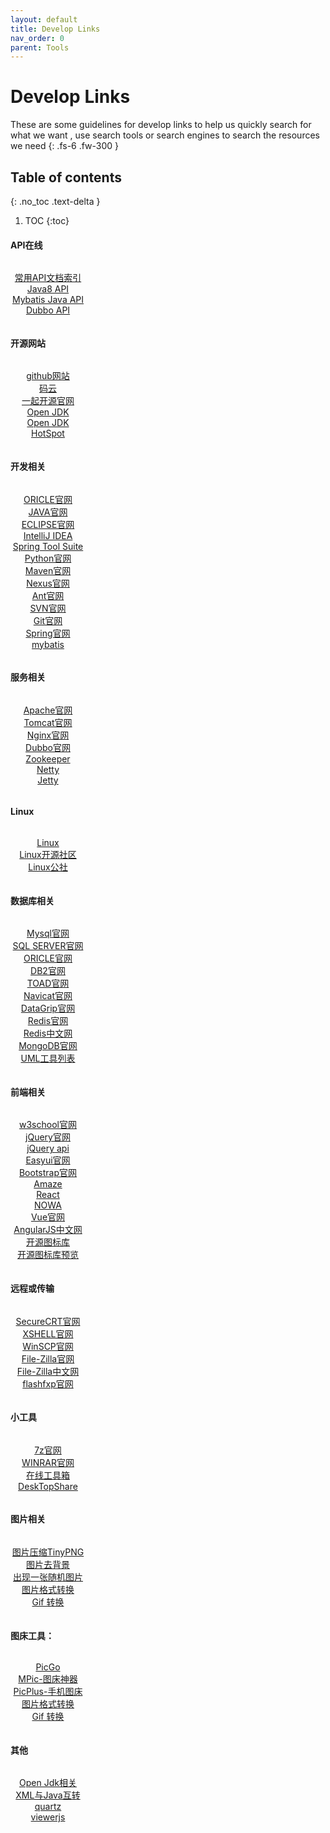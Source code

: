 ```yaml
---
layout: default
title: Develop Links
nav_order: 0
parent: Tools
---
```


# Develop Links

These are some guidelines for develop links to help us quickly search for what we want , use search tools or search engines to search the resources we need
{: .fs-6 .fw-300 }


## Table of contents
{: .no_toc .text-delta }

1. TOC
{:toc}


<style type="text/css">
.grid {
  display: grid;
}
.grid-2 {
  grid-template-columns: repeat(2, 1fr);
  grid-gap: 10px; /* 可选，用于设置项目之间的间隔 */
}
.grid-3 {
  grid-template-columns: repeat(3, 1fr);
  grid-gap: 10px; /* 可选，用于设置项目之间的间隔 */
}
.grid-4 {
  grid-template-columns: repeat(4, 1fr);
  grid-gap: 8px; /* 可选，用于设置项目之间的间隔 */
}
.grid-5 {
  grid-template-columns: repeat(5, 1fr);
  grid-gap: 5px; /* 可选，用于设置项目之间的间隔 */
}
.grid a {
  /* 这里可以添加其他样式，例如背景色、文字居中等 */
  display: block;
  text-align: center;
}
.grid a:hover {
  background-color: #7253ed; /* 鼠标悬停时的背景色 */
  color: #fff; /* 鼠标悬停时的文本颜色 */
}
</style>

#### API在线

<div class="grid grid-4">

<a href="https://tool.oschina.net/apidocs" target="_blank" class="btn btn-outline fs-3 mb-4 mb-md-0 mr-2">常用API文档索引</a>
<a href="https://www.matools.com/api/java8" target="_blank" class="btn btn-outline fs-3 mb-4 mb-md-0 mr-2">Java8 API</a>
<a href="https://mybatis.org/mybatis-3/zh/java-api.html" target="_blank" class="btn btn-outline fs-3 mb-4 mb-md-0 mr-2">Mybatis Java API</a>
<a href="http://dubbo.apache.org/zh-cn/docs/user/configuration/api.html" target="_blank" class="btn btn-outline fs-3 mb-4 mb-md-0 mr-2">Dubbo API</a>

</div>

#### 开源网站

<div class="grid grid-4">

<a href="https://github.com/" target="_blank" class="btn btn-outline fs-3 mb-4 mb-md-0 mr-2">github网站</a>
<a href="https://gitee.com/" target="_blank" class="btn btn-outline fs-3 mb-4 mb-md-0 mr-2">码云</a>
<a href="http://www.17ky.net" target="_blank" class="btn btn-outline fs-3 mb-4 mb-md-0 mr-2">一起开源官网</a>
<a href="http://openjdk.java.net/" target="_blank" class="btn btn-outline fs-3 mb-4 mb-md-0 mr-2">Open JDK</a>
<a href="https://wiki.openjdk.java.net/display/HotSpot/Main" target="_blank" class="btn btn-outline fs-3 mb-4 mb-md-0 mr-2">Open JDK HotSpot</a>

</div>


#### 开发相关

<div class="grid grid-4">

<a href="https://www.oracle.com/downloads/" target="_blank" class="btn btn-outline fs-3 mb-4 mb-md-0 mr-2">ORICLE官网</a>
<a href="https://www.oracle.com/java/technologies/javase-downloads.html" target="_blank" class="btn btn-outline fs-3 mb-4 mb-md-0 mr-2">JAVA官网</a>
<a href="https://www.eclipse.org/downloads/" target="_blank" class="btn btn-outline fs-3 mb-4 mb-md-0 mr-2">ECLIPSE官网</a>
<a href="http://www.jetbrains.com/" target="_blank" class="btn btn-outline fs-3 mb-4 mb-md-0 mr-2">IntelliJ IDEA</a>
<a href="https://spring.io/tools" target="_blank" class="btn btn-outline fs-3 mb-4 mb-md-0 mr-2">Spring Tool Suite</a>
<a href="https://www.python.org/" target="_blank" class="btn btn-outline fs-3 mb-4 mb-md-0 mr-2">Python官网</a>
<a href="https://mvnrepository.com/" target="_blank" class="btn btn-outline fs-3 mb-4 mb-md-0 mr-2">Maven官网</a>
<a href="https://www.nexusmods.com" target="_blank" class="btn btn-outline fs-3 mb-4 mb-md-0 mr-2">Nexus官网</a>
<a href="https://ant.apache.org/" target="_blank" class="btn btn-outline fs-3 mb-4 mb-md-0 mr-2">Ant官网</a>
<a href="https://tortoisesvn.net/" target="_blank" class="btn btn-outline fs-3 mb-4 mb-md-0 mr-2">SVN官网</a>
<a href="https://git-scm.com/" target="_blank" class="btn btn-outline fs-3 mb-4 mb-md-0 mr-2">Git官网</a>
<a href="https://spring.io/" target="_blank" class="btn btn-outline fs-3 mb-4 mb-md-0 mr-2">Spring官网</a>
<a href="https://mybatis.org/mybatis-3" target="_blank" class="btn btn-outline fs-3 mb-4 mb-md-0 mr-2">mybatis</a>

</div>

#### 服务相关

<div class="grid grid-4">

<a href="http://tomcat.apache.org/" target="_blank" class="btn btn-outline fs-3 mb-4 mb-md-0 mr-2">Apache官网</a>
<a href="http://tomcat.apache.org/" target="_blank" class="btn btn-outline fs-3 mb-4 mb-md-0 mr-2">Tomcat官网</a>
<a href="http://nginx.org/" target="_blank" class="btn btn-outline fs-3 mb-4 mb-md-0 mr-2">Nginx官网</a>
<a href="http://dubbo.apache.org/zh-cn/" target="_blank" class="btn btn-outline fs-3 mb-4 mb-md-0 mr-2">Dubbo官网</a>
<a href="https://zookeeper.apache.org/" target="_blank" class="btn btn-outline fs-3 mb-4 mb-md-0 mr-2">Zookeeper</a>
<a href="https://netty.io/" target="_blank" class="btn btn-outline fs-3 mb-4 mb-md-0 mr-2">Netty</a>
<a href="http://www.eclipse.org/jetty/" target="_blank" class="btn btn-outline fs-3 mb-4 mb-md-0 mr-2">Jetty</a>

</div>


#### Linux

<div class="grid grid-4">

<a href="https://www.linux.org/" target="_blank" class="btn btn-outline fs-3 mb-4 mb-md-0 mr-2">Linux</a>
<a href="https://linux.cn" target="_blank" class="btn btn-outline fs-3 mb-4 mb-md-0 mr-2">Linux开源社区</a>
<a href="https://www.linuxidc.com" target="_blank" class="btn btn-outline fs-3 mb-4 mb-md-0 mr-2">Linux公社</a>

</div>


#### 数据库相关

<div class="grid grid-4">

<a href="https://www.mysql.com/" target="_blank" class="btn btn-outline fs-3 mb-4 mb-md-0 mr-2">Mysql官网</a>
<a href="https://www.microsoft.com/zh-cn/sql-server/sql-server-downloads" target="_blank" class="btn btn-outline fs-3 mb-4 mb-md-0 mr-2">SQL SERVER官网</a>
<a href="https://www.oracle.com/downloads/" target="_blank" class="btn btn-outline fs-3 mb-4 mb-md-0 mr-2">ORICLE官网</a>
<a href="https://www.ibm.com/analytics/cn/zh/technology/db2/" target="_blank" class="btn btn-outline fs-3 mb-4 mb-md-0 mr-2">DB2官网</a>
<a href="https://www.toadworld.com" target="_blank" class="btn btn-outline fs-3 mb-4 mb-md-0 mr-2">TOAD官网</a>
<a href="https://www.navicat.com.cn" target="_blank" class="btn btn-outline fs-3 mb-4 mb-md-0 mr-2">Navicat官网</a>
<a href="https://www.jetbrains.com/zh/datagrip/specials/datagrip/datagrip.html" target="_blank" class="btn btn-outline fs-3 mb-4 mb-md-0 mr-2">DataGrip官网</a>
<a href="https://redis.io" target="_blank" class="btn btn-outline fs-3 mb-4 mb-md-0 mr-2">Redis官网</a>
<a href="http://www.redis.cn" target="_blank" class="btn btn-outline fs-3 mb-4 mb-md-0 mr-2">Redis中文网</a>
<a href="https://www.mongodb.com" target="_blank" class="btn btn-outline fs-3 mb-4 mb-md-0 mr-2">MongoDB官网</a>
<a href="http://www.umlchina.com/Tools/Newindex1.htm" target="_blank" class="btn btn-outline fs-3 mb-4 mb-md-0 mr-2">UML工具列表</a>

</div>


#### 前端相关

<div class="grid grid-4">

<a href="https://www.mysql.com/" target="_blank" class="btn btn-outline fs-3 mb-4 mb-md-0 mr-2">w3school官网</a>
<a href="https://jquery.com/" target="_blank" class="btn btn-outline fs-3 mb-4 mb-md-0 mr-2">jQuery官网</a>
<a href="http://jquery.cuishifeng.cn/" target="_blank" class="btn btn-outline fs-3 mb-4 mb-md-0 mr-2">jQuery api</a>
<a href="https://jeasyui.net/" target="_blank" class="btn btn-outline fs-3 mb-4 mb-md-0 mr-2">Easyui官网</a>
<a href="https://www.bootcss.com/" target="_blank" class="btn btn-outline fs-3 mb-4 mb-md-0 mr-2">Bootstrap官网</a>
<a href="https://amazeui.org/" target="_blank" class="btn btn-outline fs-3 mb-4 mb-md-0 mr-2">Amaze</a>
<a href="https://react.docschina.org/" target="_blank" class="btn btn-outline fs-3 mb-4 mb-md-0 mr-2">React</a>
<a href="https://nowa-webpack.github.io/" target="_blank" class="btn btn-outline fs-3 mb-4 mb-md-0 mr-2">NOWA</a>
<a href="https://cn.vuejs.org/" target="_blank" class="btn btn-outline fs-3 mb-4 mb-md-0 mr-2">Vue官网</a>
<a href="https://www.angularjs.net.cn/" target="_blank" class="btn btn-outline fs-3 mb-4 mb-md-0 mr-2">AngularJS中文网</a>
<a href="https://remixicon.com/" target="_blank" class="btn btn-outline fs-3 mb-4 mb-md-0 mr-2">开源图标库</a>
<a href="https://lvyueyang.gitee.io/remixicon/" target="_blank" class="btn btn-outline fs-3 mb-4 mb-md-0 mr-2">开源图标库预览</a>

</div>


#### 远程或传输  	 

<div class="grid grid-4">

<a href="https://www.vandyke.com/products/securecrt/" target="_blank" class="btn btn-outline fs-3 mb-4 mb-md-0 mr-2">SecureCRT官网</a>
<a href="https://xshell.en.softonic.com" target="_blank" class="btn btn-outline fs-3 mb-4 mb-md-0 mr-2">XSHELL官网</a>
<a href="https://winscp.net/eng/docs/lang:chs" target="_blank" class="btn btn-outline fs-3 mb-4 mb-md-0 mr-2">WinSCP官网</a>
<a href="https://filezilla-project.org/" target="_blank" class="btn btn-outline fs-3 mb-4 mb-md-0 mr-2">File-Zilla官网</a>
<a href="https://www.filezilla.cn/" target="_blank" class="btn btn-outline fs-3 mb-4 mb-md-0 mr-2">File-Zilla中文网</a>
<a href="https://www.flashfxp.com/" target="_blank" class="btn btn-outline fs-3 mb-4 mb-md-0 mr-2">flashfxp官网</a>

</div>


#### 小工具

<div class="grid grid-4">

<a href="https://www.7-zip.org" target="_blank" class="btn btn-outline fs-3 mb-4 mb-md-0 mr-2">7z官网</a>
<a href="http://www.winrar.com.cn" target="_blank" class="btn btn-outline fs-3 mb-4 mb-md-0 mr-2">WINRAR官网</a>
<a href="https://tool.lu" target="_blank" class="btn btn-outline fs-3 mb-4 mb-md-0 mr-2">在线工具箱</a>
<a href="http://www.yinrg.net" target="_blank" class="btn btn-outline fs-3 mb-4 mb-md-0 mr-2">DeskTopShare</a> 

</div>


#### 图片相关

<div class="grid grid-4">

<a href="https://tinypng.com" target="_blank" class="btn btn-outline fs-3 mb-4 mb-md-0 mr-2">图片压缩TinyPNG</a>
<a href="http://www.aigei.com/bgremover/" target="_blank" class="btn btn-outline fs-3 mb-4 mb-md-0 mr-2">图片去背景</a>
<a href="https://api.uomg.com/api/image.lofter?format=images" target="_blank" class="btn btn-outline fs-3 mb-4 mb-md-0 mr-2">出现一张随机图片</a>
<a href="https://convertio.co/zh/" target="_blank" class="btn btn-outline fs-3 mb-4 mb-md-0 mr-2">图片格式转换</a> 
<a href="https://ezgif.com" target="_blank" class="btn btn-outline fs-3 mb-4 mb-md-0 mr-2">Gif 转换</a> 

</div>

   
#### 图床工具：

<div class="grid grid-4">

<a href="https://github.com/Molunerfinn/PicGo" target="_blank" class="btn btn-outline fs-3 mb-4 mb-md-0 mr-2">PicGo</a>
<a href="http://mpic.lzhaofu.cn" target="_blank" class="btn btn-outline fs-3 mb-4 mb-md-0 mr-2">MPic-图床神器</a>
<a href="https://www.coolapk.com/apk/name.gudong.pic" target="_blank" class="btn btn-outline fs-3 mb-4 mb-md-0 mr-2">PicPlus-手机图床</a>
<a href="https://convertio.co/zh/" target="_blank" class="btn btn-outline fs-3 mb-4 mb-md-0 mr-2">图片格式转换</a> 
<a href="https://ezgif.com" target="_blank" class="btn btn-outline fs-3 mb-4 mb-md-0 mr-2">Gif 转换</a> 

</div>



#### 其他

<div class="grid grid-4">

<a href="https://www.iteye.com/blog/user/rednaxelafx" target="_blank" class="btn btn-outline fs-3 mb-4 mb-md-0 mr-2">Open Jdk相关</a>
<a href="http://www.castor.org/" target="_blank" class="btn btn-outline fs-3 mb-4 mb-md-0 mr-2">XML与Java互转</a>
<a href="https://www.w3cschool.cn/quartz_doc/" target="_blank" class="btn btn-outline fs-3 mb-4 mb-md-0 mr-2">quartz</a>
<a href="https://fengyuanchen.github.io/viewerjs" target="_blank" class="btn btn-outline fs-3 mb-4 mb-md-0 mr-2">viewerjs</a> 
 
</div>

